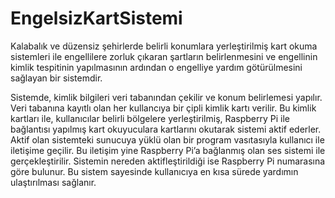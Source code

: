 # EngelsizKartSistemi
  Kalabalık ve düzensiz şehirlerde belirli konumlara yerleştirilmiş kart okuma sistemleri ile engellilere zorluk çıkaran şartların belirlenmesini ve engellinin kimlik tespitinin yapılmasının ardından o engelliye yardım götürülmesini sağlayan bir sistemdir.

  Sistemde, kimlik bilgileri veri tabanından çekilir ve konum belirlemesi yapılır. Veri tabanına kayıtlı olan her kullancıya bir çipli kimlik kartı verilir. Bu kimlik kartları ile, kullanıcılar belirli bölgelere yerleştirilmiş, Raspberry Pi ile bağlantısı yapılmış kart okuyuculara kartlarını okutarak sistemi aktif ederler. Aktif olan sistemteki sunucuya yüklü olan bir program vasıtasıyla kullanıcı ile iletişime geçilir. Bu iletişim yine Raspberry Pi’a bağlanmış olan ses sistemi ile gerçekleştirilir. Sistemin nereden aktifleştirildiği ise Raspberry Pi numarasına göre bulunur. Bu sistem sayesinde kullanıcıya en kısa sürede yardımın ulaştırılması sağlanır.
